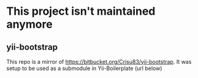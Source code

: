 # This project isn't maintained anymore

## yii-bootstrap
This repo is a mirror of https://bitbucket.org/Crisu83/yii-bootstrap. It was setup to be used as a submodule in Yii-Boilerplate (url below)



